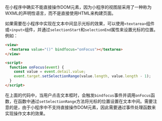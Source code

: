 在小程序中确实不能直接操作DOM元素，因为小程序的视图层采用了一种称为WXML的声明性语言，而不是直接使用HTML来构建页面。

如果需要在小程序中实现在文本中间显示光标的效果，可以使用`<textarea>`组件或`<input>`组件，并通过`selectionStart`和`selectionEnd`属性来设置光标的位置。例如：

```html
<view>
  <textarea value="()" bindfocus="onFocus"></textarea>
</view>

<script>
  function onFocus(event) {
    const value = event.detail.value;
    event.target.setSelectionRange(value.length, value.length - 1);
  }
</script>
```

在上面的代码中，当用户点击文本框时，会触发`bindfocus`事件并调用`onFocus`函数，在函数中通过`setSelectionRange`方法将光标的位置设置在文本中间。需要注意的是，由于小程序中不支持直接操作DOM元素，因此需要通过事件处理函数来实现操作文本的效果。
